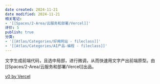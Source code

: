 ```yaml
---
date created: 2024-11-21
date modified: 2024-11-21
相关笔记:
- '[[Spaces/2-Area/云服务和部署/Vercel]]'
评价: 5
publish: true
分类:
- '[[Atlas/Categories/好用网站 - fileclass]]'
- '[[Atlas/Categories/AI产品-编程 - fileclass]]'
---
```


文字生成前端代码，且选中局部，进行微调，从而快速用文字产出前端原型。由[[Spaces/2-Area/云服务和部署/Vercel]]出品。

[v0 by Vercel](https://v0.dev/)


